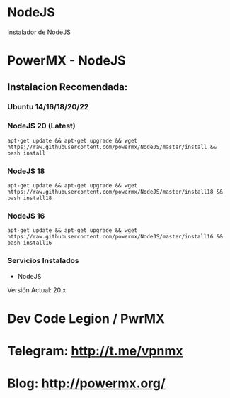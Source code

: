 # NodeJS
Instalador de NodeJS

PowerMX - NodeJS
=========
## Instalacion Recomendada:
### Ubuntu 14/16/18/20/22

### NodeJS 20 (Latest)
```
apt-get update && apt-get upgrade && wget https://raw.githubusercontent.com/powermx/NodeJS/master/install && bash install
```

### NodeJS 18
```
apt-get update && apt-get upgrade && wget https://raw.githubusercontent.com/powermx/NodeJS/master/install18 && bash install18
```

### NodeJS 16
```
apt-get update && apt-get upgrade && wget https://raw.githubusercontent.com/powermx/NodeJS/master/install16 && bash install16
```

### Servicios Instalados
* NodeJS 

Versión Actual: 20.x

Dev Code Legion / PwrMX
=========

# Telegram: http://t.me/vpnmx
# Blog: http://powermx.org/
